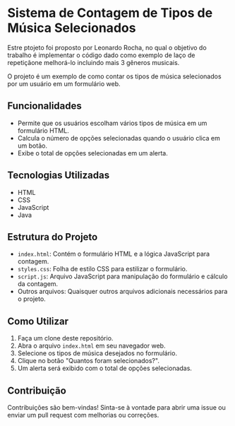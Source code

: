 # Sistema de Contagem de Tipos de Música Selecionados

Estre ptojeto foi proposto por Leonardo Rocha, no qual o objetivo do trabalho é implementar o código dado como exemplo de laço de repetiçãone melhorá-lo incluindo mais 3 gêneros musicais.

O projeto é um exemplo de como contar os tipos de música selecionados por um usuário em um formulário web.

## Funcionalidades

- Permite que os usuários escolham vários tipos de música em um formulário HTML.
- Calcula o número de opções selecionadas quando o usuário clica em um botão.
- Exibe o total de opções selecionadas em um alerta.

## Tecnologias Utilizadas

- HTML
- CSS
- JavaScript
- Java

## Estrutura do Projeto

- `index.html`: Contém o formulário HTML e a lógica JavaScript para contagem.
- `styles.css`: Folha de estilo CSS para estilizar o formulário.
- `script.js`: Arquivo JavaScript para manipulação do formulário e cálculo da contagem.
- Outros arquivos: Quaisquer outros arquivos adicionais necessários para o projeto.

## Como Utilizar

1. Faça um clone deste repositório.
2. Abra o arquivo `index.html` em seu navegador web.
3. Selecione os tipos de música desejados no formulário.
4. Clique no botão "Quantos foram selecionados?".
5. Um alerta será exibido com o total de opções selecionadas.

## Contribuição

Contribuições são bem-vindas! Sinta-se à vontade para abrir uma issue ou enviar um pull request com melhorias ou correções.



